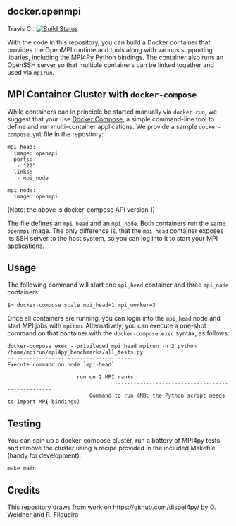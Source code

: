 ## docker.openmpi

Travis CI: [![Build Status](https://travis-ci.org/ocramz/docker.openmpi.svg?branch=master)](https://travis-ci.org/ocramz/docker.openmpi)

With the code in this repository, you can build a Docker container that provides 
the OpenMPI runtime and tools along with various supporting libaries, 
including the MPI4Py Python bindings. The container also runs an OpenSSH server
so that multiple containers can be linked together and used via `mpirun`.


## MPI Container Cluster with `docker-compose`

While containers can in principle be started manually via `docker run`, we suggest that your use 
[Docker Compose](https://docs.docker.com/compose/), a simple command-line tool 
to define and run multi-container applications. We provide a sample `docker-compose.yml` file in the repository:

```
mpi_head:
  image: openmpi
  ports: 
   - "22"
  links: 
   - mpi_node

mpi_node: 
  image: openmpi

```
(Note: the above is docker-compose API version 1)

The file defines an `mpi_head` and an `mpi_node`. Both containers run the same `openmpi` image. 
The only difference is, that the `mpi_head` container exposes its SSH server to 
the host system, so you can log into it to start your MPI applications.


## Usage

The following command will start one `mpi_head` container and three `mpi_node` containers: 

```
$> docker-compose scale mpi_head=1 mpi_worker=3
```
Once all containers are running, you can login into the `mpi_head` node and start MPI jobs with `mpirun`. Alternatively, you can execute a one-shot command on that container with the `docker-compose exec` syntax, as follows: 

    docker-compose exec --privileged mpi_head mpirun -n 2 python /home/mpirun/mpi4py_benchmarks/all_tests.py
    -----------------------------------------
    Execute command on node `mpi-head`
                                              -----------
					      run on 2 MPI ranks
					                  --------------------------------------------------
							  Command to run (NB: the Python script needs to import MPI bindings)

## Testing

You can spin up a docker-compose cluster, run a battery of MPI4py tests and remove the cluster using a recipe provided in the included Makefile (handy for development):

    make main


## Credits

This repository draws from work on https://github.com/dispel4py/ by O. Weidner and R. Filgueira 